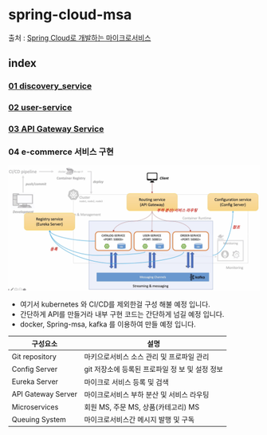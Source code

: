 # spring-cloud-msa
출처 : [Spring Cloud로 개발하는 마이크로서비스](https://www.inflearn.com/course/%EC%8A%A4%ED%94%84%EB%A7%81-%ED%81%B4%EB%9D%BC%EC%9A%B0%EB%93%9C-%EB%A7%88%EC%9D%B4%ED%81%AC%EB%A1%9C%EC%84%9C%EB%B9%84%EC%8A%A4/dashboard)

## index

### [01 discovery_service](./discoveryservice/README.md#01-discovery_service)

### [02 user-service](./user-service/README.md#02-user-service)

### [03 API Gateway Service](./apigateway-service/README.md#03-apigateway-service)

### 04 e-commerce 서비스 구현   
  ![](./images/msa%20간단%20구성.png)
  - 여기서 kubernetes 와 CI/CD를 제외한걸 구성 해불 예정 입니다.
  - 간단하게 API를 만들거라 내부 구현 코드는 간단하게 넘길 예정 입니다.
  - docker, Spring-msa, kafka 를 이용하여 만들 예정 입니다.

| 구성요소 | 설명 |
| ---- | ---- |
| Git repository | 마키으로서비스 소스 관리 및 프로파일 관리 |
| Config Server | git 저장소에 등록된 프로파일 정 보 및 설정 정보 |
| Eureka Server | 마이크로 서비스 등록 및 검색 |
| API Gateway Server | 마이크로서비스 부하 분산 및 서비스 라우팅 |
| Microservices | 회원 MS, 주문 MS, 상품(카테고리) MS  |
| Queuing System | 마이크로서비스간 메시지 발행 및 구독 |